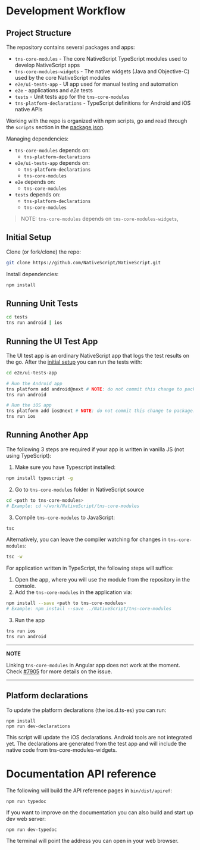 Development Workflow
====================

## Project Structure

The repository contains several packages and apps:
 - `tns-core-modules` - The core NativeScript TypeScript modules used to develop NativeScript apps
 - `tns-core-modules-widgets` - The native widgets (Java and Objective-C) used by the core NativeScript modules
 - `e2e/ui-tests-app` - UI app used for manual testing and automation
 - `e2e` - applications and *e2e* tests
 - `tests` - Unit tests app for the `tns-core-modules`
 - `tns-platform-declarations` - TypeScript definitions for Android and iOS native APIs

Working with the repo is organized with npm scripts,
go and read through the `scripts` section in the [package.json](./package.json).

Managing dependencies:
 - `tns-core-modules` depends on:
    - `tns-platform-declarations`
 - `e2e/ui-tests-app` depends on:
    - `tns-platform-declarations`
    - `tns-core-modules`
 - `e2e` depends on:
    - `tns-core-modules`
 - `tests` depends on:
    - `tns-platform-declarations`
    - `tns-core-modules`

> NOTE: `tns-core-modules` depends on `tns-core-modules-widgets`,

## Initial Setup

Clone (or fork/clone) the repo:

``` bash
git clone https://github.com/NativeScript/NativeScript.git
```

Install dependencies:

``` bash
npm install
```

## Running Unit Tests

``` bash
cd tests
tns run android | ios
```

## Running the UI Test App

The UI test app is an ordinary NativeScript app that logs the test results on the go.
After the [initial setup](#initial-setup) you can run the tests with:

``` bash
cd e2e/ui-tests-app

# Run the Android app
tns platform add android@next # NOTE: do not commit this change to package.json
tns run android

# Run the iOS app
tns platform add ios@next # NOTE: do not commit this change to package.json
tns run ios

```

## Running Another App

The following 3 steps are required if your app is written in vanilla JS (not using TypeScript):

1. Make sure you have Typescript installed:
```bash
npm install typescript -g
```
2. Go to `tns-core-modules` folder in NativeScript source
```bash
cd <path to tns-core-modules>
# Example: cd ~/work/NativeScript/tns-core-modules
```
3. Compile `tns-core-modules` to JavaScript:
```bash
tsc
```
Alternatively, you can leave the compiler watching for changes in `tns-core-modules`:
```bash
tsc -w
```

For application written in TypeScript, the following steps will suffice:

1. Open the app, where you will use the module from the repository in the console.
2. Add the `tns-core-modules` in the application via:
```bash
npm install --save <path to tns-core-modules>
# Example: npm install --save ../NativeScript/tns-core-modules
```
3. Run the app
```bash
tns run ios
tns run android
```

---
**NOTE**

Linking `tns-core-modules` in Angular app does not work at the moment. Check [#7905](https://github.com/NativeScript/NativeScript/issues/7905) for more details on the issue.

---

## Platform declarations
To update the platform declarations (the ios.d.ts-es) you can run:

```
npm install
npm run dev-declarations
```

This script will update the iOS declarations. Android tools are not integrated yet.
The declarations are generated from the test app and will include the native code from tns-core-modules-widgets.

# Documentation API reference

The following will build the API reference pages in `bin/dist/apiref`:

```
npm run typedoc
```

If you want to improve on the documentation you can also build and start up dev web server:

```
npm run dev-typedoc
```

The terminal will point the address you can open in your web browser.
